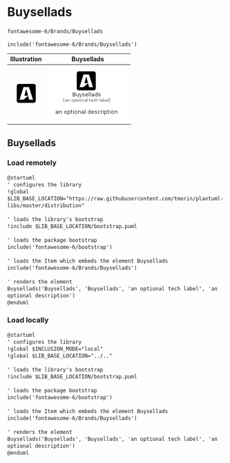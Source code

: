 # Buysellads


```text
fontawesome-6/Brands/Buysellads
```

```text
include('fontawesome-6/Brands/Buysellads')
```



| Illustration | Buysellads |
| :---: | :---: |
| ![illustration for Illustration](../../fontawesome-6/Brands/Buysellads.png) | ![illustration for Buysellads](../../fontawesome-6/Brands/Buysellads.Local.png) |




## Buysellads

### Load remotely
```plantuml
@startuml
' configures the library
!global $LIB_BASE_LOCATION="https://raw.githubusercontent.com/tmorin/plantuml-libs/master/distribution"

' loads the library's bootstrap
!include $LIB_BASE_LOCATION/bootstrap.puml

' loads the package bootstrap
include('fontawesome-6/bootstrap')

' loads the Item which embeds the element Buysellads
include('fontawesome-6/Brands/Buysellads')

' renders the element
Buysellads('Buysellads', 'Buysellads', 'an optional tech label', 'an optional description')
@enduml
```

### Load locally
```plantuml
@startuml
' configures the library
!global $INCLUSION_MODE="local"
!global $LIB_BASE_LOCATION="../.."

' loads the library's bootstrap
!include $LIB_BASE_LOCATION/bootstrap.puml

' loads the package bootstrap
include('fontawesome-6/bootstrap')

' loads the Item which embeds the element Buysellads
include('fontawesome-6/Brands/Buysellads')

' renders the element
Buysellads('Buysellads', 'Buysellads', 'an optional tech label', 'an optional description')
@enduml
```

